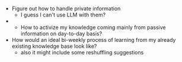 - Figure out how to handle private information
	- I guess I can't use LLM with them?
- - How to activize my knowledge coming mainly from passive information on day-to-day basis?
- How would an ideal bi-weekly process of learning from my already existing knowledge base look like?
	- also it might include some reshuffling suggestions